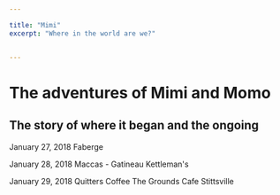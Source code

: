 ```yaml
---

title: "Mimi"
excerpt: "Where in the world are we?"


---
```

<style>
body {
text-align: justify}
</style>



# The adventures of Mimi and Momo

## The story of where it began and the ongoing 













January 27, 2018 
Faberge


January 28, 2018
Maccas - Gatineau
Kettleman's

January 29, 2018
Quitters Coffee
The Grounds Cafe Stittsville






